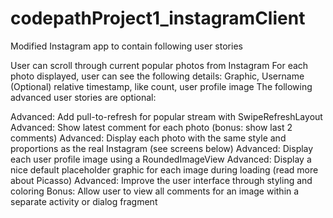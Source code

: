 # codepathProject1_instagramClient

Modified Instagram app to contain following user stories

User can scroll through current popular photos from Instagram
For each photo displayed, user can see the following details:
Graphic, Username
(Optional) relative timestamp, like count, user profile image
The following advanced user stories are optional:

Advanced: Add pull-to-refresh for popular stream with SwipeRefreshLayout
Advanced: Show latest comment for each photo (bonus: show last 2 comments)
Advanced: Display each photo with the same style and proportions as the real Instagram (see screens below)
Advanced: Display each user profile image using a RoundedImageView
Advanced: Display a nice default placeholder graphic for each image during loading (read more about Picasso)
Advanced: Improve the user interface through styling and coloring
Bonus: Allow user to view all comments for an image within a separate activity or dialog fragment
